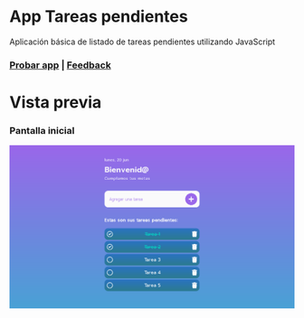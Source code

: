 # App Tareas pendientes
Aplicación básica de listado de tareas pendientes utilizando JavaScript

<div>
  <h3>
    <a href="https://morlabdev.github.io/memoryGame_JS/" target="_blank">Probar app</a>
    <span> | </span>
    <a href="https://www.linkedin.com/in/israelmorenolabrador/"  target="_blank">Feedback</a>
  </h3>
</div>

# Vista previa
<h3>Pantalla inicial</h3>
<img src="./assets/img/vistaPrincipal_tP.png" />
